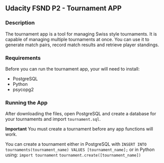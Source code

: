 ## Udacity FSND P2 - Tournament APP

### Description
The tournament app is a tool for managing Swiss style tournaments. It is capable of managing multiple tournaments at once.  You can use it to generate match pairs, record match results and retrieve player standings.

### Requirements
Before you can run the tournament app, your will need to install:

- PostgreSQL
- Python
- psycopg2

### Running the App
After downloading the files, open PostgreSQL and create a database for your tournaments and import `tournament.sql`.

**Important** You must create a tournament before any app functions will work. 

You can create a tournament either in PostgreSQL with
    `INSERT INTO tournaments(tournament_name) VALUES [tournament_name];`
or in Python using:
    `import tournament`
    `tournament.create([tournament_name])`

